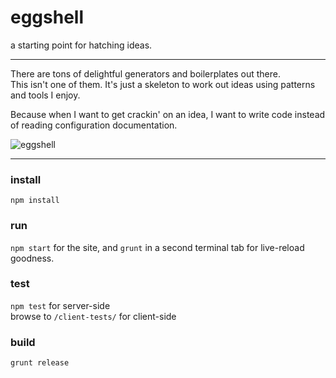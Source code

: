 eggshell
========

a starting point for hatching ideas.

------

There are tons of delightful generators and boilerplates out there.  
This isn't one of them. It's just a skeleton to work out ideas using
patterns and tools I enjoy.

Because when I want to get crackin' on an idea,
I want to write code instead of reading configuration documentation.

![eggshell](https://raw.github.com/twalker/eggshell/master/public/img/get-crackin.jpg "Get crackin'")

------
### install
`npm install`


### run
`npm start` for the site, and `grunt` in a second terminal tab for live-reload goodness.

### test
`npm test` for server-side  
browse to `/client-tests/` for client-side

### build
`grunt release`
